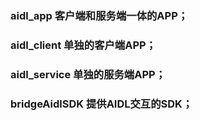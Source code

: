 ### aidl_app 客户端和服务端一体的APP；
### aidl_client 单独的客户端APP；
### aidl_service 单独的服务端APP；
### bridgeAidlSDK 提供AIDL交互的SDK；

